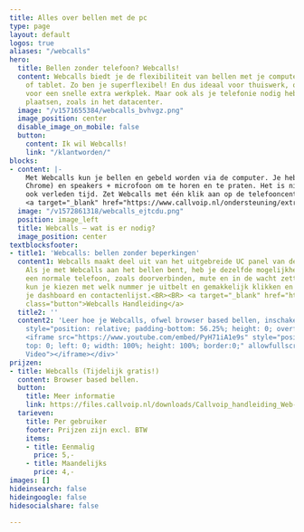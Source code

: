 ```yaml
---
title: Alles over bellen met de pc
type: page
layout: default
logos: true
aliases: "/webcalls"
hero:
  title: Bellen zonder telefoon? Webcalls!
  content: Webcalls biedt je de flexibiliteit van bellen met je computer, laptop
    of tablet. Zo ben je superflexibel! En dus ideaal voor thuiswerk, onderweg of
    voor een snelle extra werkplek. Maar ook als je telefonie nodig hebt op bijzondere
    plaatsen, zoals in het datacenter.
  image: "/v1571655384/webcalls_bvhvgz.png"
  image_position: center
  disable_image_on_mobile: false
  button:
    content: Ik wil Webcalls!
    link: "/klantworden/"
blocks:
- content: |-
    Met Webcalls kun je bellen en gebeld worden via de computer. Je hebt nodig: een computer met internet, een browser (bv Google
    Chrome) en speakers + microfoon om te horen en te praten. Het is niet nodig om software te installeren, en dus zijn driverproblemen
    ook verleden tijd. Zet Webcalls met één klik aan op de telefooncentrale, log in en je kunt binnen 1 minuut aan de slag!<BR><BR>
    <a target="_blank" href="https://www.callvoip.nl/ondersteuning/extra-features/handleiding-web-calls/" class="button">Hoe werkt het?</a>
  image: "/v1572861318/webcalls_ejtcdu.png"
  position: image_left
  title: Webcalls – wat is er nodig?
  image_position: center
textblocksfooter:
- title1: 'Webcalls: bellen zonder beperkingen'
  content1: Webcalls maakt deel uit van het uitgebreide UC panel van de Callvoip-centrale.
    Als je met Webcalls aan het bellen bent, heb je dezelfde mogelijkheden als met
    een normale telefoon, zoals doorverbinden, mute en in de wacht zetten. Verder
    kun je kiezen met welk nummer je uitbelt en gemakkelijk klikken en bellen vanuit
    je dashboard en contactenlijst.<BR><BR> <a target="_blank" href="https://files.callvoip.nl/downloads/Callvoip_handleiding_Web-Calls-Browser-Based-Bellen.pdf"
    class="button">Webcalls Handleiding</a>
  title2: ''
  content2: 'Leer hoe je Webcalls, ofwel browser based bellen, inschakelt en gebruikt.<br><div
    style="position: relative; padding-bottom: 56.25%; height: 0; overflow: hidden;">
    <iframe src="https://www.youtube.com/embed/PyH71iA1e9s" style="position: absolute;
    top: 0; left: 0; width: 100%; height: 100%; border:0;" allowfullscreen title="YouTube
    Video"></iframe></div>'
prijzen:
- title: Webcalls (Tijdelijk gratis!)
  content: Browser based bellen.
  button:
    title: Meer informatie
    link: https://files.callvoip.nl/downloads/Callvoip_handleiding_Web-Calls-Browser-Based-Bellen.pdf
  tarieven:
    title: Per gebruiker
    footer: Prijzen zijn excl. BTW
    items:
    - title: Eenmalig
      price: 5,-
    - title: Maandelijks
      price: 4,-
images: []
hideinsearch: false
hideingoogle: false
hidesocialshare: false

---
```

